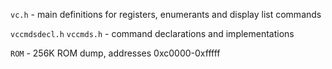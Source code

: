 ``vc.h`` - main definitions for registers, enumerants and display list commands

``vccmdsdecl.h`` ``vccmds.h`` - command declarations and implementations

``ROM`` - 256K ROM dump, addresses 0xc0000-0xfffff
